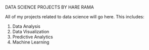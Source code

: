 DATA SCIENCE PROJECTS BY HARE RAMA

All of my projects related to data science will go here. This includes:
1. Data Analysis
2. Data Visualization
3. Predictive Analytics
4. Machine Learning